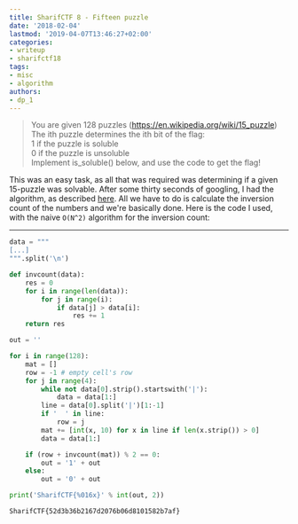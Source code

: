 ```yaml
---
title: SharifCTF 8 - Fifteen puzzle
date: '2018-02-04'
lastmod: '2019-04-07T13:46:27+02:00'
categories:
- writeup
- sharifctf18
tags:
- misc
- algorithm
authors:
- dp_1
---
```


> You are given 128 puzzles (https://en.wikipedia.org/wiki/15_puzzle)<br/>
> The ith puzzle determines the ith bit of the flag:<br/>
> 1 if the puzzle is soluble<br/>
> 0 if the puzzle is unsoluble<br/>
> Implement is_soluble() below, and use the code to get the flag!

This was an easy task, as all that was required was determining if a given 15-puzzle was solvable. After some thirty seconds of googling, I had the algorithm, as described [here](https://www.geeksforgeeks.org/check-instance-15-puzzle-solvable/). All we have to do is calculate the inversion count of the numbers and we're basically done.
Here is the code I used, with the naive `O(N^2)` algorithm for the inversion count:

---
```python
data = """
[...]
""".split('\n')

def invcount(data):
    res = 0
    for i in range(len(data)):
        for j in range(i):
            if data[j] > data[i]:
                res += 1
    return res

out = ''

for i in range(128):
    mat = []
    row = -1 # empty cell's row
    for j in range(4):
        while not data[0].strip().startswith('|'):
            data = data[1:]
        line = data[0].split('|')[1:-1]
        if '  ' in line:
            row = j
        mat += [int(x, 10) for x in line if len(x.strip()) > 0]
        data = data[1:]

    if (row + invcount(mat)) % 2 == 0:
        out = '1' + out
    else:
        out = '0' + out

print('SharifCTF{%016x}' % int(out, 2))
```

```bash
SharifCTF{52d3b36b2167d2076b06d8101582b7af}
```
